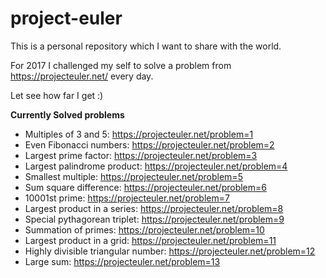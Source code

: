 # project-euler

This is a personal repository which I want to share with the world.

For 2017 I challenged my self to solve a problem from https://projecteuler.net/ every day.

Let see how far I get :)

**Currently Solved problems**
* Multiples of 3 and 5: https://projecteuler.net/problem=1
* Even Fibonacci numbers: https://projecteuler.net/problem=2
* Largest prime factor: https://projecteuler.net/problem=3
* Largest palindrome product: https://projecteuler.net/problem=4
* Smallest multiple: https://projecteuler.net/problem=5
* Sum square difference: https://projecteuler.net/problem=6
* 10001st prime: https://projecteuler.net/problem=7
* Largest product in a series: https://projecteuler.net/problem=8
* Special pythagorean triplet: https://projecteuler.net/problem=9
* Summation of primes: https://projecteuler.net/problem=10
* Largest product in a grid: https://projecteuler.net/problem=11
* Highly divisible triangular number: https://projecteuler.net/problem=12
* Large sum: https://projecteuler.net/problem=13

